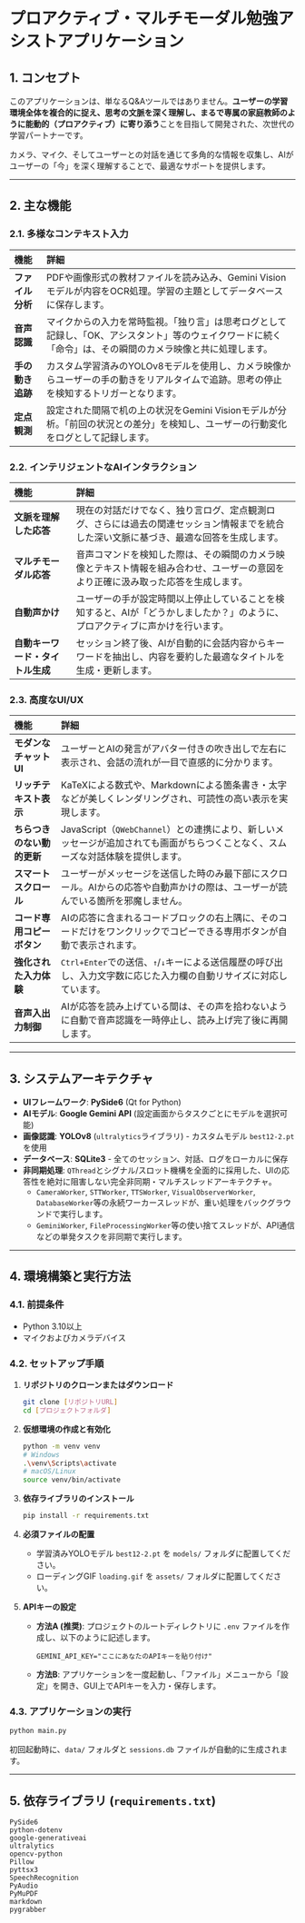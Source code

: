 # プロアクティブ・マルチモーダル勉強アシストアプリケーション

## 1. コンセプト

このアプリケーションは、単なるQ&Aツールではありません。**ユーザーの学習環境全体を複合的に捉え、思考の文脈を深く理解し、まるで専属の家庭教師のように能動的（プロアクティブ）に寄り添う**ことを目指して開発された、次世代の学習パートナーです。

カメラ、マイク、そしてユーザーとの対話を通じて多角的な情報を収集し、AIがユーザーの「今」を深く理解することで、最適なサポートを提供します。

---

## 2. 主な機能

### 2.1. 多様なコンテキスト入力

| 機能 | 詳細 |
| :--- | :--- |
| **ファイル分析** | PDFや画像形式の教材ファイルを読み込み、Gemini Visionモデルが内容をOCR処理。学習の主題としてデータベースに保存します。 |
| **音声認識** | マイクからの入力を常時監視。「独り言」は思考ログとして記録し、「OK、アシスタント」等のウェイクワードに続く「命令」は、その瞬間のカメラ映像と共に処理します。 |
| **手の動き追跡** | カスタム学習済みのYOLOv8モデルを使用し、カメラ映像からユーザーの手の動きをリアルタイムで追跡。思考の停止を検知するトリガーとなります。 |
| **定点観測** | 設定された間隔で机の上の状況をGemini Visionモデルが分析。「前回の状況との差分」を検知し、ユーザーの行動変化をログとして記録します。 |

### 2.2. インテリジェントなAIインタラクション

| 機能 | 詳細 |
| :--- | :--- |
| **文脈を理解した応答** | 現在の対話だけでなく、独り言ログ、定点観測ログ、さらには過去の関連セッション情報までを統合した深い文脈に基づき、最適な回答を生成します。 |
| **マルチモーダル応答** | 音声コマンドを検知した際は、その瞬間のカメラ映像とテキスト情報を組み合わせ、ユーザーの意図をより正確に汲み取った応答を生成します。 |
| **自動声かけ** | ユーザーの手が設定時間以上停止していることを検知すると、AIが「どうかしましたか？」のように、プロアクティブに声かけを行います。 |
| **自動キーワード・タイトル生成** | セッション終了後、AIが自動的に会話内容からキーワードを抽出し、内容を要約した最適なタイトルを生成・更新します。 |

### 2.3. 高度なUI/UX

| 機能 | 詳細 |
| :--- | :--- |
| **モダンなチャットUI** | ユーザーとAIの発言がアバター付きの吹き出しで左右に表示され、会話の流れが一目で直感的に分かります。 |
| **リッチテキスト表示** | KaTeXによる数式や、Markdownによる箇条書き・太字などが美しくレンダリングされ、可読性の高い表示を実現します。 |
| **ちらつきのない動的更新** | JavaScript（`QWebChannel`）との連携により、新しいメッセージが追加されても画面がちらつくことなく、スムーズな対話体験を提供します。 |
| **スマートスクロール** | ユーザーがメッセージを送信した時のみ最下部にスクロール。AIからの応答や自動声かけの際は、ユーザーが読んでいる箇所を邪魔しません。 |
| **コード専用コピーボタン** | AIの応答に含まれるコードブロックの右上隅に、そのコードだけをワンクリックでコピーできる専用ボタンが自動で表示されます。 |
| **強化された入力体験** | `Ctrl+Enter`での送信、`↑`/`↓`キーによる送信履歴の呼び出し、入力文字数に応じた入力欄の自動リサイズに対応しています。 |
| **音声入出力制御** | AIが応答を読み上げている間は、その声を拾わないように自動で音声認識を一時停止し、読み上げ完了後に再開します。 |

---

## 3. システムアーキテクチャ

*   **UIフレームワーク**: **PySide6** (Qt for Python)
*   **AIモデル**: **Google Gemini API** (設定画面からタスクごとにモデルを選択可能)
*   **画像認識**: **YOLOv8** (`ultralytics`ライブラリ) - カスタムモデル `best12-2.pt` を使用
*   **データベース**: **SQLite3** - 全てのセッション、対話、ログをローカルに保存
*   **非同期処理**: `QThread`とシグナル/スロット機構を全面的に採用した、UIの応答性を絶対に阻害しない完全非同期・マルチスレッドアーキテクチャ。
    *   `CameraWorker`, `STTWorker`, `TTSWorker`, `VisualObserverWorker`, `DatabaseWorker`等の永続ワーカースレッドが、重い処理をバックグラウンドで実行します。
    *   `GeminiWorker`, `FileProcessingWorker`等の使い捨てスレッドが、API通信などの単発タスクを非同期で実行します。

---

## 4. 環境構築と実行方法

### 4.1. 前提条件
*   Python 3.10以上
*   マイクおよびカメラデバイス

### 4.2. セットアップ手順

1.  **リポジトリのクローンまたはダウンロード**
    ```bash
    git clone [リポジトリURL]
    cd [プロジェクトフォルダ]
    ```

2.  **仮想環境の作成と有効化**
    ```bash
    python -m venv venv
    # Windows
    .\venv\Scripts\activate
    # macOS/Linux
    source venv/bin/activate
    ```

3.  **依存ライブラリのインストール**
    ```bash
    pip install -r requirements.txt
    ```

4.  **必須ファイルの配置**
    *   学習済みYOLOモデル `best12-2.pt` を `models/` フォルダに配置してください。
    *   ローディングGIF `loading.gif` を `assets/` フォルダに配置してください。

5.  **APIキーの設定**
    *   **方法A (推奨)**: プロジェクトのルートディレクトリに `.env` ファイルを作成し、以下のように記述します。
        ```
        GEMINI_API_KEY="ここにあなたのAPIキーを貼り付け"
        ```
    *   **方法B**: アプリケーションを一度起動し、「ファイル」メニューから「設定」を開き、GUI上でAPIキーを入力・保存します。

### 4.3. アプリケーションの実行

```bash
python main.py
```
初回起動時に、`data/` フォルダと `sessions.db` ファイルが自動的に生成されます。

---

## 5. 依存ライブラリ (`requirements.txt`)

```
PySide6
python-dotenv
google-generativeai
ultralytics
opencv-python
Pillow
pyttsx3
SpeechRecognition
PyAudio
PyMuPDF
markdown
pygrabber
```